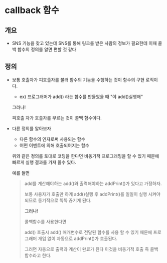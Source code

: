 # callback 함수

## 개요

- SNS 기능을 찾고 있는데 SNS를 통해 링크를 받은 사람의 정보가 필요한데 이때 콜백 함수의 정의를 알면 편할 것 같다

## 정의

- 보통 호출자가 피호출자를 불러 함수의 기능을 수행하는 것이 함수의 구현 로직이다.

  - ex) 프로그래머가 add() 라는 함수를 만들었을 때 "야 add()실행해"

  그러나!

  피호출 자가 호출자를 부르는 것이 콜백 함수이다.

- 다른 정의를 알아보자

  - 다른 함수의 인자로써 사용되는 함수
  - 어떤 이벤트에 의해 호출되어지는 함수

  위와 같은 정의를 토대로 코딩을 한다면 비동기적 프로그래밍을 할 수 있기 때문에 빠르게 실행 결과를 가져 올수 있다.

  예를 들면

  >add를 계산해야하는 add()와 출력해야하는 addPrint()가 있다고 가정하자.
  >
  >보통 사용자가 호출만 하게 add()실행 후 addPrint()를 일일이 실행 시켜야 되므로 동기적으로 뚝뚝 끊기게 된다.
  >
  >**그러나!**
  >
  >콜백함수를 사용한다면
  >
  >add() 호출시 add() 매개변수로 전달된 함수를 사용 할 수 있기 때문에 프로그래머 개입 없이 자동으로 addPrint()가 호출된다. 
  >
  >그러면 자동으로 출력과 계산이 완료가 된다 이것을 비동기적 호출 즉 콜백 함수라고 한다.